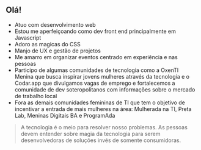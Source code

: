 ## Olá! 


- Atuo com desenvolvimento web
- Estou me aperfeiçoando como dev front end principalmente em Javascript
- Adoro as magicas do CSS
- Manjo de UX e gestão de projetos
- Me amarro em organizar eventos centrado em experiência e nas pessoas
- Participo de algumas comunidades de tecnologia como a OxenTI Menina que busca inspirar jovens mulheres através da tecnologia e o Codar.app que divulgamos vagas de emprego e fortalecemos a comunidade de dev soteropolitanos com informações sobre o mercado de trabalho local
- Fora as demais comunidades femininas de TI que tem o objetivo de incentivar a entrada de mais mulheres na área: Mulherada na TI, Preta Lab, Meninas Digitais BA e ProgramAda

> A tecnologia é o meio para resolver nosso problemas. As pessoas devem entender sobre magia da tecnologia para serem desenvolvedoras de soluções invés de somente consumidoras.
